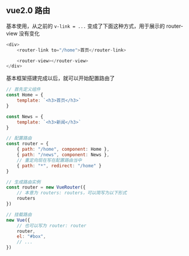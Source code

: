 ## vue2.0 路由

基本使用，从之前的 ```v-link = ...``` 变成了下面这种方式，用于展示的 router-view 没有变化

```js
<div>
    <router-link to="/home">首页</router-link>

    <router-view></router-view>
</div>
```

基本框架搭建完成以后，就可以开始配置路由了

```js
// 首先定义组件
const Home = {
    template: `<h3>首页</h3>`
}

const News = {
    template: `<h3>新闻</h3>`
}

// 配置路由
const router = {
    { path: "/home", component: Home },
    { path: "/news", component: News },
    // 重定向现在写在配置路由当中
    { path: "*", redirect: "/home" }
}

// 生成路由实例
const router = new VueRouter({
    // 本意为 routers: routers，可以简写为以下形式
    routers
})

// 挂载路由
new Vue({
    // 也可以写为 router: router
    router,
    el: "#box",
    // ...
})
```